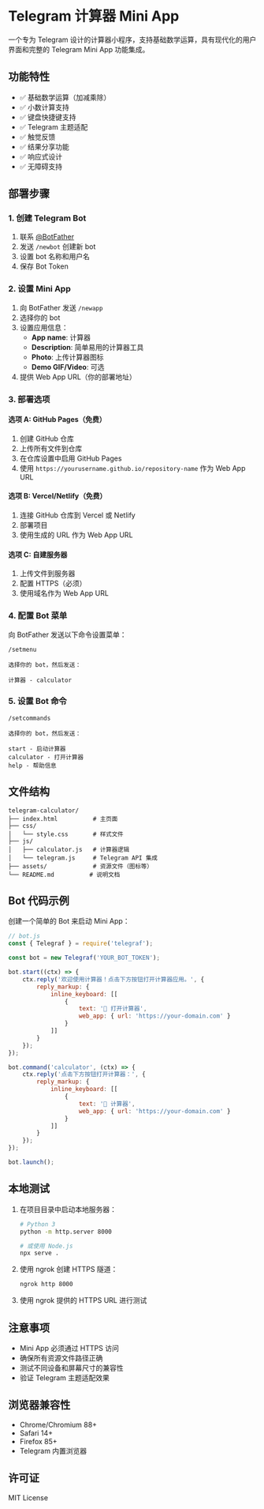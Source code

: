 # Telegram 计算器 Mini App

一个专为 Telegram 设计的计算器小程序，支持基础数学运算，具有现代化的用户界面和完整的 Telegram Mini App 功能集成。

## 功能特性

- ✅ 基础数学运算（加减乘除）
- ✅ 小数计算支持
- ✅ 键盘快捷键支持
- ✅ Telegram 主题适配
- ✅ 触觉反馈
- ✅ 结果分享功能
- ✅ 响应式设计
- ✅ 无障碍支持

## 部署步骤

### 1. 创建 Telegram Bot

1. 联系 [@BotFather](https://t.me/BotFather)
2. 发送 `/newbot` 创建新 bot
3. 设置 bot 名称和用户名
4. 保存 Bot Token

### 2. 设置 Mini App

1. 向 BotFather 发送 `/newapp`
2. 选择你的 bot
3. 设置应用信息：
   - **App name**: 计算器
   - **Description**: 简单易用的计算器工具
   - **Photo**: 上传计算器图标
   - **Demo GIF/Video**: 可选
4. 提供 Web App URL（你的部署地址）

### 3. 部署选项

#### 选项 A: GitHub Pages（免费）

1. 创建 GitHub 仓库
2. 上传所有文件到仓库
3. 在仓库设置中启用 GitHub Pages
4. 使用 `https://yourusername.github.io/repository-name` 作为 Web App URL

#### 选项 B: Vercel/Netlify（免费）

1. 连接 GitHub 仓库到 Vercel 或 Netlify
2. 部署项目
3. 使用生成的 URL 作为 Web App URL

#### 选项 C: 自建服务器

1. 上传文件到服务器
2. 配置 HTTPS（必须）
3. 使用域名作为 Web App URL

### 4. 配置 Bot 菜单

向 BotFather 发送以下命令设置菜单：

```
/setmenu

选择你的 bot，然后发送：

计算器 - calculator
```

### 5. 设置 Bot 命令

```
/setcommands

选择你的 bot，然后发送：

start - 启动计算器
calculator - 打开计算器
help - 帮助信息
```

## 文件结构

```
telegram-calculator/
├── index.html          # 主页面
├── css/
│   └── style.css       # 样式文件
├── js/
│   ├── calculator.js   # 计算器逻辑
│   └── telegram.js     # Telegram API 集成
├── assets/             # 资源文件（图标等）
└── README.md          # 说明文档
```

## Bot 代码示例

创建一个简单的 Bot 来启动 Mini App：

```javascript
// bot.js
const { Telegraf } = require('telegraf');

const bot = new Telegraf('YOUR_BOT_TOKEN');

bot.start((ctx) => {
    ctx.reply('欢迎使用计算器！点击下方按钮打开计算器应用。', {
        reply_markup: {
            inline_keyboard: [[
                {
                    text: '🧮 打开计算器',
                    web_app: { url: 'https://your-domain.com' }
                }
            ]]
        }
    });
});

bot.command('calculator', (ctx) => {
    ctx.reply('点击下方按钮打开计算器：', {
        reply_markup: {
            inline_keyboard: [[
                {
                    text: '🧮 计算器',
                    web_app: { url: 'https://your-domain.com' }
                }
            ]]
        }
    });
});

bot.launch();
```

## 本地测试

1. 在项目目录中启动本地服务器：
   ```bash
   # Python 3
   python -m http.server 8000
   
   # 或使用 Node.js
   npx serve .
   ```

2. 使用 ngrok 创建 HTTPS 隧道：
   ```bash
   ngrok http 8000
   ```

3. 使用 ngrok 提供的 HTTPS URL 进行测试

## 注意事项

- Mini App 必须通过 HTTPS 访问
- 确保所有资源文件路径正确
- 测试不同设备和屏幕尺寸的兼容性
- 验证 Telegram 主题适配效果

## 浏览器兼容性

- Chrome/Chromium 88+
- Safari 14+
- Firefox 85+
- Telegram 内置浏览器

## 许可证

MIT License